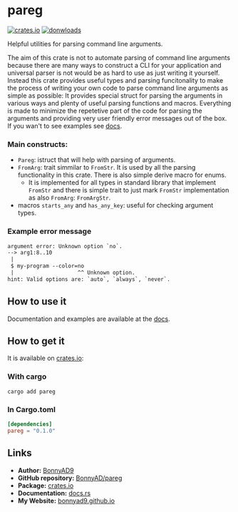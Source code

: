 # pareg
[![crates.io][version-badge]][crate]
[![donwloads][downloads-badge]][releases]

Helpful utilities for parsing command line arguments.

The aim of this crate is not to automate parsing of command line arguments
because there are many ways to construct a CLI for your application and
universal parser is not would be as hard to use as just writing it yourself.
Instead this crate provides useful types and parsing funcitonality to make the
process of writing your own code to parse command line arguments as simple as
possible: It provides special struct for parsing the arguments in various ways
and plenty of useful parsing functions and macros. Everything is made to
minimize the repetetive part of the code for parsing the arguments and
providing very user friendly error messages out of the box. If you wan't to see
examples see [docs][docs].

### Main constructs:
- `Pareg`: istruct that will help with parsing of arguments.
- `FromArg`: trait simmilar to `FromStr`. It is used by all the parsing
  functionality in this crate. There is also simple derive macro for enums.
    - It is implemented for all types in standard library that implement
      `FromStr` and there is simple trait to just mark `FromStr` implementation
      as also `FromArg`: `FromArgStr`.
- macros `starts_any` and `has_any_key`: useful for checking argument types.

### Example error message
```txt
argument error: Unknown option `no`.
--> arg1:8..10
 |
 $ my-program --color=no
 |                    ^^ Unknown option.
hint: Valid options are: `auto`, `always`, `never`.
```

## How to use it
Documentation and examples are available at the [docs][docs].

## How to get it
It is available on [crates.io][crate]:

### With cargo
```shell
cargo add pareg
```

### In Cargo.toml
```toml
[dependencies]
pareg = "0.1.0"
```

## Links
- **Author:** [BonnyAD9][author]
- **GitHub repository:** [BonnyAD/pareg][repo]
- **Package:** [crates.io][crate]
- **Documentation:** [docs.rs][docs]
- **My Website:** [bonnyad9.github.io][my-web]

[version-badge]: https://img.shields.io/crates/v/pareg
[downloads-badge]: https://img.shields.io/crates/d/pareg
[author]: https://github.com/BonnyAD9
[repo]: https://github.com/BonnyAD9/pareg
[docs]: https://docs.rs/pareg/latest/pareg/
[crate]: https://crates.io/crates/pareg
[my-web]: https://bonnyad9.github.io/
[releases]: https://github.com/BonnyAD9/pareg/releases
